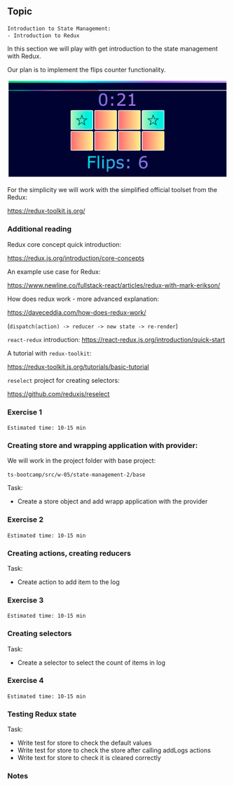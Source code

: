 ## Topic

```text
Introduction to State Management:
- Introduction to Redux 
```

In this section we will play with get introduction to the state management with Redux.

Our plan is to implement the flips counter functionality.

![image](assets/task_goal.png)

For the simplicity we will work with the simplified official toolset from the Redux:

https://redux-toolkit.js.org/ 


### Additional reading

Redux core concept quick introduction:

https://redux.js.org/introduction/core-concepts


An example use case for Redux:

https://www.newline.co/fullstack-react/articles/redux-with-mark-erikson/


How does redux work - more advanced explanation:

https://daveceddia.com/how-does-redux-work/

(`dispatch(action) -> reducer -> new state -> re-render`)


`react-redux` introduction:
https://react-redux.js.org/introduction/quick-start


A tutorial with `redux-toolkit`:

https://redux-toolkit.js.org/tutorials/basic-tutorial

`reselect` project for creating selectors:

https://github.com/reduxjs/reselect


### Exercise 1

`Estimated time: 10-15 min`

### Creating store and wrapping application with provider:

We will work in the project folder with base project:

`ts-bootcamp/src/w-05/state-management-2/base`

Task:

- Create a store object and add wrapp application with the provider


### Exercise 2

`Estimated time: 10-15 min`

### Creating actions, creating reducers

Task:

- Create action to add item to the log

### Exercise 3

`Estimated time: 10-15 min`
 
### Creating selectors

Task:

- Create a selector to select the count of items in log 

### Exercise 4

`Estimated time: 10-15 min`
 
### Testing Redux state

Task:

- Write test for store to check the default values
- Write test for store to check the store after calling addLogs actions
- Write text for store to check it is cleared correctly

### Notes


